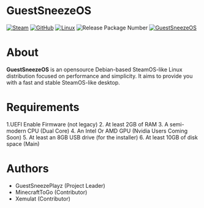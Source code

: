 # GuestSneezeOS
[![Steam](https://img.shields.io/badge/steam-%23000000.svg?style=plastic&logo=steam&logoColor=white)](https://img.shields.io/badge/steam-%23000000.svg?style=plastic&logo=steam&logoColor=white)
[![GitHub](https://img.shields.io/badge/github-%23121011.svg?style=plastic&logo=github&logoColor=white)](https://img.shields.io/badge/github-%23121011.svg?style=plastic&logo=github&logoColor=white)
[![Linux](https://img.shields.io/badge/Linux-FCC624?style=plastic&logo=linux&logoColor=black)](https://img.shields.io/badge/Linux-FCC624?style=plastic&logo=linux&logoColor=black)
![Release Package Number](https://release-badges-generator.vercel.app/api/releases.svg?user=GuestSneezeOS-Official&repo=GuestSneezeOS&gradient=ff6600,ffe500)
[![GuestSneezeOS](https://github.com/GuestSneezeOS-Official/GuestSneezeOS/assets/163439609/919e711f-a488-4b35-9581-5792b88a95f4)](https://guestsneezeos-official/guestsneezeos/releases)

# About
**GuestSneezeOS** is an opensource Debian-based SteamOS-like Linux distribution focused on performance and simplicity. It aims to provide you with a fast and stable SteamOS-like desktop.

# Requirements
1.UEFI Enable Firmware (not legacy)
2. At least 2GB of RAM
3. A semi-modern CPU (Dual Core)
4. An Intel Or AMD GPU (Nvidia Users Coming Soon)
5. At least an 8GB USB drive (for the installer)
6. At least 10GB of disk space (Main)

# Authors
- GuestSneezePlayz (Project Leader)
- MinecraftToGo (Contributor)
- Xemulat (Contributor)
